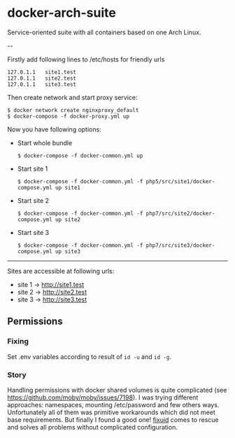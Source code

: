 # docker-arch-suite

Service-oriented suite with all containers based on one Arch Linux.

--

Firstly add following lines to /etc/hosts for friendly urls

    127.0.1.1   site1.test
    127.0.1.1   site2.test
    127.0.1.1   site3.test

Then create network and start proxy service:

    $ docker network create nginxproxy_default
    $ docker-compose -f docker-proxy.yml up

Now you have following options:

- Start whole bundle

      $ docker-compose -f docker-common.yml up

- Start site 1

      $ docker-compose -f docker-common.yml -f php5/src/site1/docker-compose.yml up site1

- Start site 2

      $ docker-compose -f docker-common.yml -f php7/src/site2/docker-compose.yml up site2

- Start site 3

      $ docker-compose -f docker-common.yml -f php7/src/site3/docker-compose.yml up site3

---

Sites are accessible at following urls:

 - site 1 -> http://site1.test
 - site 2 -> http://site2.test
 - site 3 -> http://site3.test

## Permissions

### Fixing

Set .env variables according to result of `id -u` and `id -g`.

### Story

Handling permissions with docker shared volumes is quite complicated (see https://github.com/moby/moby/issues/7198). I was trying different approaches: namespaces, mounting /etc/password and few others ways. Unfortunately all of them was primitive workarounds which did not meet base requirements. But finally I found a good one! [fixuid](https://github.com/boxboat/fixuid/tree/master/docker) comes to rescue and solves all problems without complicated configuration.